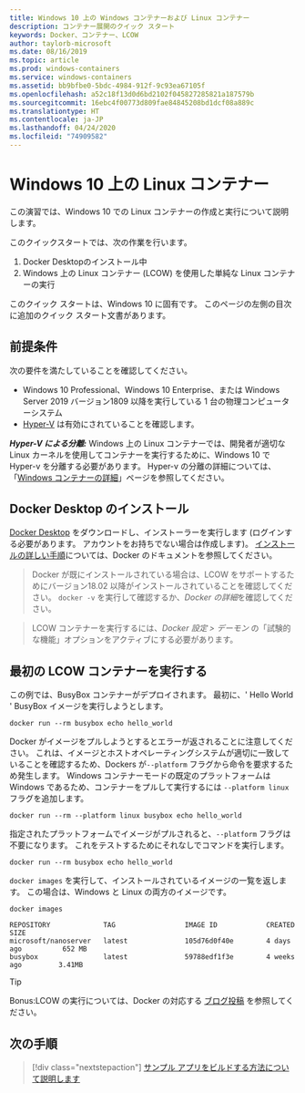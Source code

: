 ```yaml
---
title: Windows 10 上の Windows コンテナーおよび Linux コンテナー
description: コンテナー展開のクイック スタート
keywords: Docker、コンテナー、LCOW
author: taylorb-microsoft
ms.date: 08/16/2019
ms.topic: article
ms.prod: windows-containers
ms.service: windows-containers
ms.assetid: bb9bfbe0-5bdc-4984-912f-9c93ea67105f
ms.openlocfilehash: a52c18f13d0d6bd2102f045827285821a187579b
ms.sourcegitcommit: 16ebc4f00773d809fae84845208bd1dcf08a889c
ms.translationtype: HT
ms.contentlocale: ja-JP
ms.lasthandoff: 04/24/2020
ms.locfileid: "74909582"
---
```

# <a name="linux-containers-on-windows-10"></a>Windows 10 上の Linux コンテナー

この演習では、Windows 10 での Linux コンテナーの作成と実行について説明します。

このクイックスタートでは、次の作業を行います。

1. Docker Desktopのインストール中
2. Windows 上の Linux コンテナー (LCOW) を使用した単純な Linux コンテナーの実行

このクイック スタートは、Windows 10 に固有です。 このページの左側の目次に追加のクイック スタート文書があります。

## <a name="prerequisites"></a>前提条件

次の要件を満たしていることを確認してください。
- Windows 10 Professional、Windows 10 Enterprise、または Windows Server 2019 バージョン1809 以降を実行している 1 台の物理コンピューターシステム
- [Hyper-V](https://docs.microsoft.com/virtualization/hyper-v-on-windows/reference/hyper-v-requirements) は有効にされていることを確認します。

***Hyper-V による分離:*** Windows 上の Linux コンテナーでは、開発者が適切な Linux カーネルを使用してコンテナーを実行するために、Windows 10 で Hyper-v を分離する必要があります。 Hyper-v の分離の詳細については、「[Windows コンテナーの詳細](../about/index.md)」ページを参照してください。

## <a name="install-docker-desktop"></a>Docker Desktop のインストール

[Docker Desktop](https://store.docker.com/editions/community/docker-ce-desktop-windows) をダウンロードし、インストーラーを実行します (ログインする必要があります。 アカウントをお持ちでない場合は作成します)。 [インストールの詳しい手順](https://docs.docker.com/docker-for-windows/install)については、Docker のドキュメントを参照してください。

> Docker が既にインストールされている場合は、LCOW をサポートするためにバージョン18.02 以降がインストールされていることを確認してください。 `docker -v` を実行して確認するか、*Docker の詳細*を確認してください。

> LCOW コンテナーを実行するには、*Docker 設定 > デーモン* の「試験的な機能」オプションをアクティブにする必要があります。

## <a name="run-your-first-lcow-container"></a>最初の LCOW コンテナーを実行する

この例では、BusyBox コンテナーがデプロイされます。 最初に、' Hello World ' BusyBox イメージを実行しようとします。

```console
docker run --rm busybox echo hello_world
```

Docker がイメージをプルしようとするとエラーが返されることに注意してください。 これは、イメージとホストオペレーティングシステムが適切に一致していることを確認するため、Dockers が`--platform` フラグから命令を要求するため発生します。 Windows コンテナーモードの既定のプラットフォームは Windows であるため、コンテナーをプルして実行するには `--platform linux` フラグを追加します。

```console
docker run --rm --platform linux busybox echo hello_world
```

指定されたプラットフォームでイメージがプルされると、`--platform` フラグは不要になります。 これをテストするためにそれなしでコマンドを実行します。

```console
docker run --rm busybox echo hello_world
```

`docker images` を実行して、インストールされているイメージの一覧を返します。 この場合は、Windows と Linux の両方のイメージです。

```console
docker images

REPOSITORY             TAG                 IMAGE ID            CREATED             SIZE
microsoft/nanoserver   latest              105d76d0f40e        4 days ago          652 MB
busybox                latest              59788edf1f3e        4 weeks ago         3.41MB
```

> [!TIP]
> Bonus:LCOW の実行については、Docker の対応する [ブログ投稿](https://blog.docker.com/2018/02/docker-for-windows-18-02-with-windows-10-fall-creators-update/) を参照してください。

## <a name="next-steps"></a>次の手順

> [!div class="nextstepaction"]
> [サンプル アプリをビルドする方法について説明します](./building-sample-app.md)
